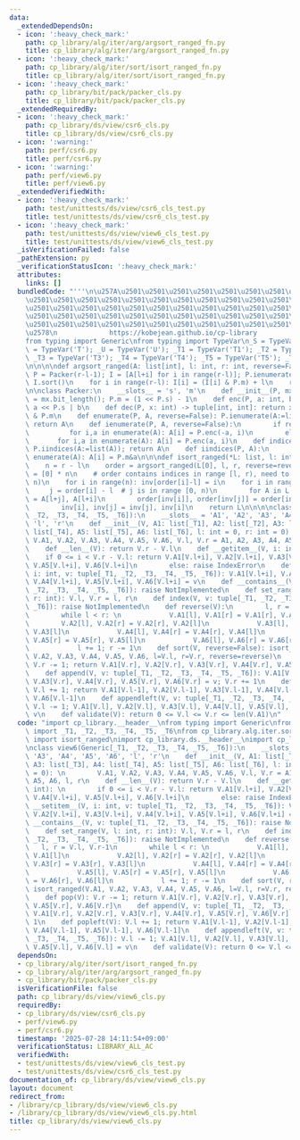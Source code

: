 ```yaml
---
data:
  _extendedDependsOn:
  - icon: ':heavy_check_mark:'
    path: cp_library/alg/iter/arg/argsort_ranged_fn.py
    title: cp_library/alg/iter/arg/argsort_ranged_fn.py
  - icon: ':heavy_check_mark:'
    path: cp_library/alg/iter/sort/isort_ranged_fn.py
    title: cp_library/alg/iter/sort/isort_ranged_fn.py
  - icon: ':heavy_check_mark:'
    path: cp_library/bit/pack/packer_cls.py
    title: cp_library/bit/pack/packer_cls.py
  _extendedRequiredBy:
  - icon: ':heavy_check_mark:'
    path: cp_library/ds/view/csr6_cls.py
    title: cp_library/ds/view/csr6_cls.py
  - icon: ':warning:'
    path: perf/csr6.py
    title: perf/csr6.py
  - icon: ':warning:'
    path: perf/view6.py
    title: perf/view6.py
  _extendedVerifiedWith:
  - icon: ':heavy_check_mark:'
    path: test/unittests/ds/view/csr6_cls_test.py
    title: test/unittests/ds/view/csr6_cls_test.py
  - icon: ':heavy_check_mark:'
    path: test/unittests/ds/view/view6_cls_test.py
    title: test/unittests/ds/view/view6_cls_test.py
  _isVerificationFailed: false
  _pathExtension: py
  _verificationStatusIcon: ':heavy_check_mark:'
  attributes:
    links: []
  bundledCode: "'''\n\u257A\u2501\u2501\u2501\u2501\u2501\u2501\u2501\u2501\u2501\u2501\
    \u2501\u2501\u2501\u2501\u2501\u2501\u2501\u2501\u2501\u2501\u2501\u2501\u2501\
    \u2501\u2501\u2501\u2501\u2501\u2501\u2501\u2501\u2501\u2501\u2501\u2501\u2501\
    \u2501\u2501\u2501\u2501\u2501\u2501\u2501\u2501\u2501\u2501\u2501\u2501\u2501\
    \u2501\u2501\u2501\u2501\u2501\u2501\u2501\u2501\u2501\u2501\u2501\u2501\u2501\
    \u2578\n             https://kobejean.github.io/cp-library               \n'''\n\
    from typing import Generic\nfrom typing import TypeVar\n_S = TypeVar('S'); _T\
    \ = TypeVar('T'); _U = TypeVar('U'); _T1 = TypeVar('T1'); _T2 = TypeVar('T2');\
    \ _T3 = TypeVar('T3'); _T4 = TypeVar('T4'); _T5 = TypeVar('T5'); _T6 = TypeVar('T6')\n\
    \n\n\n\ndef argsort_ranged(A: list[int], l: int, r: int, reverse=False):\n   \
    \ P = Packer(r-l-1); I = [A[l+i] for i in range(r-l)]; P.ienumerate(I, reverse);\
    \ I.sort()\n    for i in range(r-l): I[i] = (I[i] & P.m) + l\n    return I\n\n\
    \n\nclass Packer:\n    __slots__ = 's', 'm'\n    def __init__(P, mx: int): P.s\
    \ = mx.bit_length(); P.m = (1 << P.s) - 1\n    def enc(P, a: int, b: int): return\
    \ a << P.s | b\n    def dec(P, x: int) -> tuple[int, int]: return x >> P.s, x\
    \ & P.m\n    def enumerate(P, A, reverse=False): P.ienumerate(A:=list(A), reverse);\
    \ return A\n    def ienumerate(P, A, reverse=False):\n        if reverse:\n  \
    \          for i,a in enumerate(A): A[i] = P.enc(-a, i)\n        else:\n     \
    \       for i,a in enumerate(A): A[i] = P.enc(a, i)\n    def indices(P, A: list[int]):\
    \ P.iindices(A:=list(A)); return A\n    def iindices(P, A):\n        for i,a in\
    \ enumerate(A): A[i] = P.m&a\n\n\ndef isort_ranged(*L: list, l: int, r: int, reverse=False):\n\
    \    n = r - l\n    order = argsort_ranged(L[0], l, r, reverse=reverse)\n    inv\
    \ = [0] * n\n    # order contains indices in range [l, r), need to map to [0,\
    \ n)\n    for i in range(n): inv[order[i]-l] = i\n    for i in range(n):\n   \
    \     j = order[i] - l  # j is in range [0, n)\n        for A in L: A[l+i], A[l+j]\
    \ = A[l+j], A[l+i]\n        order[inv[i]], order[inv[j]] = order[inv[j]], order[inv[i]]\n\
    \        inv[i], inv[j] = inv[j], inv[i]\n    return L\n\n\n\nclass view6(Generic[_T1,\
    \ _T2, _T3, _T4, _T5, _T6]):\n    __slots__ = 'A1', 'A2', 'A3', 'A4', 'A5', 'A6',\
    \ 'l', 'r'\n    def __init__(V, A1: list[_T1], A2: list[_T2], A3: list[_T3], A4:\
    \ list[_T4], A5: list[_T5], A6: list[_T6], l: int = 0, r: int = 0): \n       \
    \ V.A1, V.A2, V.A3, V.A4, V.A5, V.A6, V.l, V.r = A1, A2, A3, A4, A5, A6, l, r\n\
    \    def __len__(V): return V.r - V.l\n    def __getitem__(V, i: int): \n    \
    \    if 0 <= i < V.r - V.l: return V.A1[V.l+i], V.A2[V.l+i], V.A3[V.l+i], V.A4[V.l+i],\
    \ V.A5[V.l+i], V.A6[V.l+i]\n        else: raise IndexError\n    def __setitem__(V,\
    \ i: int, v: tuple[_T1, _T2, _T3, _T4, _T5, _T6]): V.A1[V.l+i], V.A2[V.l+i], V.A3[V.l+i],\
    \ V.A4[V.l+i], V.A5[V.l+i], V.A6[V.l+i] = v\n    def __contains__(V, v: tuple[_T1,\
    \ _T2, _T3, _T4, _T5, _T6]): raise NotImplemented\n    def set_range(V, l: int,\
    \ r: int): V.l, V.r = l, r\n    def index(V, v: tuple[_T1, _T2, _T3, _T4, _T5,\
    \ _T6]): raise NotImplemented\n    def reverse(V):\n        l, r = V.l, V.r-1\n\
    \        while l < r: \n            V.A1[l], V.A1[r] = V.A1[r], V.A1[l]\n    \
    \        V.A2[l], V.A2[r] = V.A2[r], V.A2[l]\n            V.A3[l], V.A3[r] = V.A3[r],\
    \ V.A3[l]\n            V.A4[l], V.A4[r] = V.A4[r], V.A4[l]\n            V.A5[l],\
    \ V.A5[r] = V.A5[r], V.A5[l]\n            V.A6[l], V.A6[r] = V.A6[r], V.A6[l]\n\
    \            l += 1; r -= 1\n    def sort(V, reverse=False): isort_ranged(V.A1,\
    \ V.A2, V.A3, V.A4, V.A5, V.A6, l=V.l, r=V.r, reverse=reverse)\n    def pop(V):\
    \ V.r -= 1; return V.A1[V.r], V.A2[V.r], V.A3[V.r], V.A4[V.r], V.A5[V.r], V.A6[V.r]\n\
    \    def append(V, v: tuple[_T1, _T2, _T3, _T4, _T5, _T6]): V.A1[V.r], V.A2[V.r],\
    \ V.A3[V.r], V.A4[V.r], V.A5[V.r], V.A6[V.r] = v; V.r += 1\n    def popleft(V):\
    \ V.l += 1; return V.A1[V.l-1], V.A2[V.l-1], V.A3[V.l-1], V.A4[V.l-1], V.A5[V.l-1],\
    \ V.A6[V.l-1]\n    def appendleft(V, v: tuple[_T1, _T2, _T3, _T4, _T5, _T6]):\
    \ V.l -= 1; V.A1[V.l], V.A2[V.l], V.A3[V.l], V.A4[V.l], V.A5[V.l], V.A6[V.l] =\
    \ v\n    def validate(V): return 0 <= V.l <= V.r <= len(V.A1)\n"
  code: "import cp_library.__header__\nfrom typing import Generic\nfrom cp_library.misc.typing\
    \ import _T1, _T2, _T3, _T4, _T5, _T6\nfrom cp_library.alg.iter.sort.isort_ranged_fn\
    \ import isort_ranged\nimport cp_library.ds.__header__\nimport cp_library.ds.view.__header__\n\
    \nclass view6(Generic[_T1, _T2, _T3, _T4, _T5, _T6]):\n    __slots__ = 'A1', 'A2',\
    \ 'A3', 'A4', 'A5', 'A6', 'l', 'r'\n    def __init__(V, A1: list[_T1], A2: list[_T2],\
    \ A3: list[_T3], A4: list[_T4], A5: list[_T5], A6: list[_T6], l: int = 0, r: int\
    \ = 0): \n        V.A1, V.A2, V.A3, V.A4, V.A5, V.A6, V.l, V.r = A1, A2, A3, A4,\
    \ A5, A6, l, r\n    def __len__(V): return V.r - V.l\n    def __getitem__(V, i:\
    \ int): \n        if 0 <= i < V.r - V.l: return V.A1[V.l+i], V.A2[V.l+i], V.A3[V.l+i],\
    \ V.A4[V.l+i], V.A5[V.l+i], V.A6[V.l+i]\n        else: raise IndexError\n    def\
    \ __setitem__(V, i: int, v: tuple[_T1, _T2, _T3, _T4, _T5, _T6]): V.A1[V.l+i],\
    \ V.A2[V.l+i], V.A3[V.l+i], V.A4[V.l+i], V.A5[V.l+i], V.A6[V.l+i] = v\n    def\
    \ __contains__(V, v: tuple[_T1, _T2, _T3, _T4, _T5, _T6]): raise NotImplemented\n\
    \    def set_range(V, l: int, r: int): V.l, V.r = l, r\n    def index(V, v: tuple[_T1,\
    \ _T2, _T3, _T4, _T5, _T6]): raise NotImplemented\n    def reverse(V):\n     \
    \   l, r = V.l, V.r-1\n        while l < r: \n            V.A1[l], V.A1[r] = V.A1[r],\
    \ V.A1[l]\n            V.A2[l], V.A2[r] = V.A2[r], V.A2[l]\n            V.A3[l],\
    \ V.A3[r] = V.A3[r], V.A3[l]\n            V.A4[l], V.A4[r] = V.A4[r], V.A4[l]\n\
    \            V.A5[l], V.A5[r] = V.A5[r], V.A5[l]\n            V.A6[l], V.A6[r]\
    \ = V.A6[r], V.A6[l]\n            l += 1; r -= 1\n    def sort(V, reverse=False):\
    \ isort_ranged(V.A1, V.A2, V.A3, V.A4, V.A5, V.A6, l=V.l, r=V.r, reverse=reverse)\n\
    \    def pop(V): V.r -= 1; return V.A1[V.r], V.A2[V.r], V.A3[V.r], V.A4[V.r],\
    \ V.A5[V.r], V.A6[V.r]\n    def append(V, v: tuple[_T1, _T2, _T3, _T4, _T5, _T6]):\
    \ V.A1[V.r], V.A2[V.r], V.A3[V.r], V.A4[V.r], V.A5[V.r], V.A6[V.r] = v; V.r +=\
    \ 1\n    def popleft(V): V.l += 1; return V.A1[V.l-1], V.A2[V.l-1], V.A3[V.l-1],\
    \ V.A4[V.l-1], V.A5[V.l-1], V.A6[V.l-1]\n    def appendleft(V, v: tuple[_T1, _T2,\
    \ _T3, _T4, _T5, _T6]): V.l -= 1; V.A1[V.l], V.A2[V.l], V.A3[V.l], V.A4[V.l],\
    \ V.A5[V.l], V.A6[V.l] = v\n    def validate(V): return 0 <= V.l <= V.r <= len(V.A1)"
  dependsOn:
  - cp_library/alg/iter/sort/isort_ranged_fn.py
  - cp_library/alg/iter/arg/argsort_ranged_fn.py
  - cp_library/bit/pack/packer_cls.py
  isVerificationFile: false
  path: cp_library/ds/view/view6_cls.py
  requiredBy:
  - cp_library/ds/view/csr6_cls.py
  - perf/view6.py
  - perf/csr6.py
  timestamp: '2025-07-28 14:11:54+09:00'
  verificationStatus: LIBRARY_ALL_AC
  verifiedWith:
  - test/unittests/ds/view/view6_cls_test.py
  - test/unittests/ds/view/csr6_cls_test.py
documentation_of: cp_library/ds/view/view6_cls.py
layout: document
redirect_from:
- /library/cp_library/ds/view/view6_cls.py
- /library/cp_library/ds/view/view6_cls.py.html
title: cp_library/ds/view/view6_cls.py
---
```

